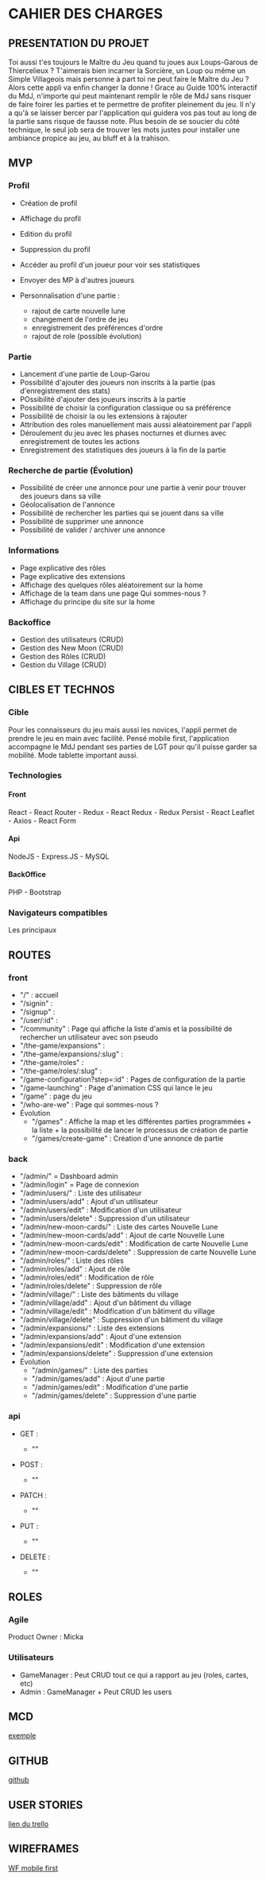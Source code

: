 # CAHIER DES CHARGES

## PRESENTATION DU PROJET

Toi aussi t'es toujours le Maître du Jeu quand tu joues aux Loups-Garous de Thiercelieux ? T'aimerais bien incarner la Sorcière, un Loup ou même un Simple Villageois mais personne à part toi ne peut faire le Maître du Jeu ? Alors cette appli va enfin changer la donne ! Grace au Guide 100% interactif du MdJ, n'importe qui peut maintenant remplir le rôle de MdJ sans risquer de faire foirer les parties et te permettre de profiter pleinement du jeu. Il n'y a qu'à se laisser bercer par l'application qui guidera vos pas tout au long de la partie sans risque de fausse note. Plus besoin de se soucier du côté technique, le seul job sera de trouver les mots justes pour installer une ambiance propice au jeu, au bluff et à la trahison.

## MVP

### Profil

- Création de profil
- Affichage du profil
- Edition du profil
- Suppression du profil
- Accéder au profil d'un joueur pour voir ses statistiques
- Envoyer des MP à d'autres joueurs
- Personnalisation d'une partie :

  - rajout de carte nouvelle lune
  - changement de l'ordre de jeu
  - enregistrement des préférences d'ordre
  - rajout de role (possible évolution)

### Partie

- Lancement d'une partie de Loup-Garou
- Possibilité d'ajouter des joueurs non inscrits à la partie (pas d'enregistrement des stats)
- POssibilité d'ajouter des joueurs inscrits à la partie
- Possibilité de choisir la configuration classique ou sa préférence
- Possibilité de choisir la ou les extensions à rajouter
- Attribution des roles manuellement mais aussi aléatoirement par l'appli
- Déroulement du jeu avec les phases nocturnes et diurnes avec enregistrement de toutes les actions
- Enregistrement des statistiques des joueurs  à la fin de la partie

### Recherche de partie (Évolution)

- Possibilité de créer une annonce pour une partie à venir pour trouver des joueurs dans sa ville
- Géolocalisation de l'annonce
- Possibilité de rechercher les parties qui se jouent dans sa ville
- Possibilité de supprimer une annonce
- Possibilité de valider / archiver une annonce

### Informations

- Page explicative des rôles
- Page explicative des extensions
- Affichage des quelques rôles aléatoirement sur la home
- Affichage de la team dans une page Qui sommes-nous ?
- Affichage du principe du site sur la home

### Backoffice

- Gestion des utilisateurs (CRUD)
- Gestion des New Moon (CRUD)
- Gestion des Rôles (CRUD)
- Gestion du Village (CRUD)

## CIBLES ET TECHNOS

### Cible

Pour les connaisseurs du jeu mais aussi les novices, l'appli permet de prendre le jeu en main avec facilité. Pensé mobile first, l'application accompagne le MdJ pendant ses parties de LGT pour qu'il puisse garder sa mobilité. Mode tablette important aussi.

### Technologies

#### Front

React - React Router - Redux - React Redux - Redux Persist - React Leaflet - Axios - React Form

#### Api

NodeJS - Express.JS - MySQL

#### BackOffice

PHP - Bootstrap

### Navigateurs compatibles

Les principaux

## ROUTES

### front

- "/" : accueil
- "/signin" :
- "/signup" :
- "/user/:id" :
- "/community" : Page qui affiche la liste d'amis et la possibilité de rechercher un utilisateur avec son pseudo
- "/the-game/expansions" :
- "/the-game/expansions/:slug" :
- "/the-game/roles" :
- "/the-game/roles/:slug" :
- "/game-configuration?step=:id" : Pages de configuration de la partie
- "/game-launching" : Page d'animation CSS qui lance le jeu
- "/game" : page du jeu
- "/who-are-we" : Page qui sommes-nous ?
- Évolution
  - "/games" : Affiche la map et les différentes parties programmées + la liste + la possibilité de lancer le processus de création de partie
  - "/games/create-game" : Création d'une annonce de partie

### back

- "/admin/" = Dashboard admin
- "/admin/login" = Page de connexion
- "/admin/users/" : Liste des utilisateur
- "/admin/users/add" :  Ajout d'un utilisateur
- "/admin/users/edit" : Modification d'un utilisateur
- "/admin/users/delete" : Suppression d'un utilisateur
- "/admin/new-moon-cards/" : Liste des cartes Nouvelle Lune
- "/admin/new-moon-cards/add" :  Ajout de carte Nouvelle Lune
- "/admin/new-moon-cards/edit" : Modification de carte Nouvelle Lune
- "/admin/new-moon-cards/delete" : Suppression de carte Nouvelle Lune
- "/admin/roles/" : Liste des rôles
- "/admin/roles/add" :  Ajout de rôle
- "/admin/roles/edit" : Modification de rôle
- "/admin/roles/delete" : Suppression de rôle
- "/admin/village/" : Liste des bâtiments du village
- "/admin/village/add" :  Ajout d'un bâtiment du village
- "/admin/village/edit" : Modification d'un bâtiment du village
- "/admin/village/delete" : Suppression d'un bâtiment du village
- "/admin/expansions/" : Liste des extensions
- "/admin/expansions/add" :  Ajout d'une extension
- "/admin/expansions/edit" : Modification d'une extension
- "/admin/expansions/delete" : Suppression d'une extension
- Évolution
  - "/admin/games/" : Liste des parties
  - "/admin/games/add" :  Ajout d'une partie
  - "/admin/games/edit" : Modification d'une partie
  - "/admin/games/delete" : Suppression d'une partie

### api

- GET :
  - ""

- POST :
  - ""

- PATCH :
  - ""

- PUT :
  - ""

- DELETE :
  - ""

## ROLES

### Agile

Product Owner : Micka

### Utilisateurs

- GameManager : Peut CRUD tout ce qui a rapport au jeu (roles, cartes, etc)
- Admin : GameManager + Peut CRUD les users

## MCD

[exemple](https://docs.google.com/drawings/d/1ZJECrhMYz1Ghb2-GynS9jD3vJugE_2JgyMir6o-CtIk/edit)

## GITHUB

[github](https://github.com/mickaelboonen/mdj-thiercelieux)

## USER STORIES

[lien du trello](https://trello.com/invite/b/RFmwat5S/e90842d86bde297f23ab6be8640a755f/mdj-de-thiercelieux)

## WIREFRAMES

[WF mobile first](https://whimsical.com/mobile-first-BpneGmNqjyFqCPRJ6BFAGR)
